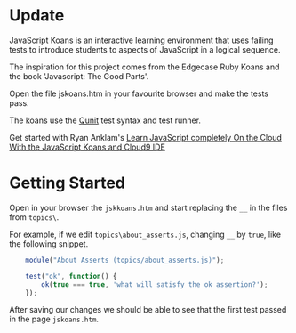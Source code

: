 Update
======

JavaScript Koans is an interactive learning environment that uses failing tests to introduce students to aspects of JavaScript in a logical sequence. 

The inspiration for this project comes from the Edgecase Ruby Koans and the book 'Javascript: The Good Parts'.

Open the file jskoans.htm in your favourite browser and make the tests pass.

The koans use the [Qunit](http://qunitjs.com/) test syntax and test runner. 

Get started with Ryan Anklam's [Learn JavaScript completely On the Cloud With the JavaScript Koans and Cloud9 IDE](http://blog.bittersweetryan.com/2011/08/learn-some-javascript-completely-on.html)

Getting Started
==============

Open in your browser the `jskkoans.htm` and start replacing the `__` in the files from `topics\`.

For example, if we edit `topics\about_asserts.js`, changing `__` by `true`, like the following snippet.

```javascript
    module("About Asserts (topics/about_asserts.js)");

    test("ok", function() {
        ok(true === true, 'what will satisfy the ok assertion?');
    });
```
After saving our changes we should be able to see that the first test passed in the page `jskoans.htm`.